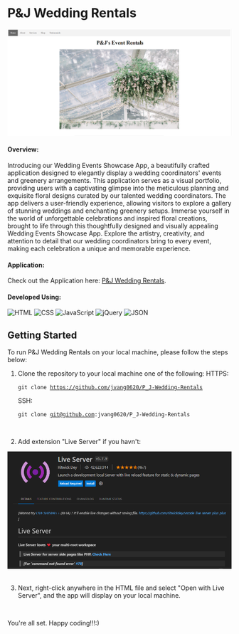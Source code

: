 # P&J Wedding Rentals

![P&J Wedding Rentals Homage](/Image_Github/homepage.PNG)

<!-- Description of App -->

#### Overview:

Introducing our Wedding Events Showcase App, a beautifully crafted application designed to elegantly display a wedding coordinators' events and greenery arrangements. This application serves as a visual portfolio, providing users with a captivating glimpse into the meticulous planning and exquisite floral designs curated by our talented wedding coordinators. The app delivers a user-friendly experience, allowing visitors to explore a gallery of stunning weddings and enchanting greenery setups. Immerse yourself in the world of unforgettable celebrations and inspired floral creations, brought to life through this thoughtfully designed and visually appealing Wedding Events Showcase App. Explore the artistry, creativity, and attention to detail that our wedding coordinators bring to every event, making each celebration a unique and memorable experience.

#### Application:

<!-- App URL -->

Check out the Application here: [P&J Wedding Rentals](https://webpages.charlotte.edu/jvang29/JavaScript-Calendar/index.html).

<!-- Developed Using -->

#### Developed Using:

![HTML](https://img.shields.io/badge/-HTML-orange?style=for-the-badge&logo=html5)
![CSS](https://img.shields.io/badge/-CSS-blue?style=for-the-badge&logo=css3)
![JavaScript](https://img.shields.io/badge/-JavaScript-yellow?style=for-the-badge&logo=javascript)
![jQuery](https://img.shields.io/badge/-jQuery-green?style=for-the-badge&logo=jquery)
![JSON](https://img.shields.io/badge/-JSON-black?style=for-the-badge&logo=json)

<!-- Getting Started -->

## Getting Started

To run P&J Wedding Rentals on your local machine, please follow the steps below:

1. Clone the repository to your local machine one of the following:
   HTTPS: <pre><code>git clone https://github.com/jvang0620/P_J-Wedding-Rentals</code></pre>
   SSH: <pre><code>git clone git@github.com:jvang0620/P_J-Wedding-Rentals</code></pre>

<br>

2. Add extension "Live Server" if you havn't:

<div style="text-align: center;">
    <img src="/Image-LiveExtension/Live-Server-Pic.PNG" alt="Screenshot of Live Server Extension" width="600">
</div>

<br>

3. Next, right-click anywhere in the HTML file and select "Open with Live Server", and the app will display on your local machine.

<br>

You're all set. Happy coding!!!:)
